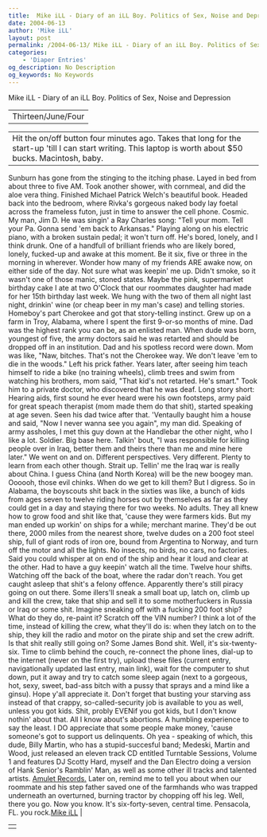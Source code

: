 ```yaml
---
title:  Mike iLL - Diary of an iLL Boy. Politics of Sex, Noise and Depression 
date: 2004-06-13
author: 'Mike iLL'
layout: post
permalink: /2004-06-13/ Mike iLL - Diary of an iLL Boy. Politics of Sex, Noise and Depression 
categories:
    - 'Diaper Entries'
og_description: No Description
og_keywords: No Keywords
---
```

<style>
body {
  background-color: ;
  color: ;
}
a {
  color: ;
}
a:active {
  color: ;
}
a:visited {
  color: ;
}
</style>

   Mike iLL - Diary of an iLL Boy. Politics of Sex, Noise and Depression     



|  |
| --- |
| Thirteen/June/Four |

  
  



|  |
| --- |
| Hit the on/off button four minutes ago. Takes that long for the start-up 'till I can start writing. This laptop is worth about $50 bucks. Macintosh, baby.
Sunburn has gone from the stinging to the itching phase. Layed in bed from about three to five AM. Took another shower, with cornmeal, and did the aloe vera thing. Finished Michael Patrick Welch's beautiful book. Headed back into the bedroom, where Rivka's gorgeous naked body lay foetal across the frameless futon, just in time to answer the cell phone. Cosmic. My man, Jim D.
He was singin' a Ray Charles song: "Tell your mom. Tell your Pa. Gonna send 'em back to Arkansas." Playing along on his electric piano, with a broken sustain pedal; it won't turn off. He's bored, lonely, and I think drunk. One of a handfull of brilliant friends who are likely bored, lonely, fucked-up and awake at this moment. Be it six, five or three in the morning in wherever. Wonder how many of my friends ARE awake now, on either side of the day.
Not sure what was keepin' me up. Didn't smoke, so it wasn't one of those manic, stoned states. Maybe the pink, supermarket birthday cake I ate at two O'Clock that our roommates daughter had made for her 15th birthday last week. We hung with the two of them all night last night, drinkin' wine (or cheap beer in my man's case) and telling stories. Homeboy's part Cherokee and got that story-telling instinct. Grew up on a farm in Troy, Alabama, where I spent the first 9-or-so months of mine. Dad was the highest rank you can be, as an enlisted man. When dude was born, youngest of five, the army doctors said he was retarted and should be dropped off in an institution. Dad and his spotless record were down. Mom was like, "Naw, bitches. That's not the Cherokee way. We don't leave 'em to die in the woods." Left his prick father.
Years later, after seeing him teach himself to ride a bike (no training wheels), climb trees and swim from watching his brothers, mom said, "That kid's not retarted. He's smart."
Took him to a private doctor, who discovered that he was deaf. Long story short: Hearing aids, first sound he ever heard were his own footsteps, army paid for great speach therapist (mom made them do that shit), started speaking at age seven. Seen his dad twice after that. 'Ventaully baught him a house and said, "Now I never wanna see you again", my man did.
Speaking of army assholes, I met this guy down at the Handlebar the other night, who I like a lot. Soldier. Big base here. Talkin' bout, "I was responsible for killing people over in Iraq, better them and theirs there than me and mine here later." We went on and on. Different perspectives. Very different. Plenty to learn from each other though. Strait up.
Tellin' me the Iraq war is really about China. I guess China (and North Korea) will be the new boogey man. Oooooh, those evil chinks. When do we get to kill them? But I digress.
So in Alabama, the boyscouts shit back in the sixties was like, a bunch of kids from ages seven to twelve riding horses out by themselves as far as they could get in a day and staying there for two weeks. No adults. They all knew how to grow food and shit like that, 'cause they were farmers kids.
But my man ended up workin' on ships for a while; merchant marine. They'd be out there, 2000 miles from the nearest shore, twelve dudes on a 200 foot steel ship, full of giant rods of iron ore, bound from Argentina to Norway, and turn off the motor and all the lights. No insects, no birds, no cars, no factories. Said you could whisper at on end of the ship and hear it loud and clear at the other.
Had to have a guy keepin' watch all the time. Twelve hour shifts. Watching off the back of the boat, where the radar don't reach. You get caught asleep that shit's a felony offence. Apparently there's still piracy going on out there. Some illers'll sneak a small boat up, latch on, climb up and kill the crew, take that ship and sell it to some motherfuckers in Russia or Iraq or some shit. Imagine sneaking off with a fucking 200 foot ship? What do they do, re-paint it? Scratch off the VIN number?
I think a lot of the time, instead of killing the crew, what they'll do is: when they latch on to the ship, they kill the radio and motor on the pirate ship and set the crew adrift. Is that shit really still going on? Some James Bond shit.
Well, it's six-twenty-six. Time to climb behind the couch, re-connect the phone lines, dial-up to the internet (never on the first try), upload these files (current entry, navigationally updated last entry, main link), wait for the computer to shut down, put it away and try to catch some sleep again (next to a gorgeous, hot, sexy, sweet, bad-ass bitch with a pussy that sprays and a mind like a ginsu). Hope y'all appreciate it. Don't forget that busting your starving ass instead of that crappy, so-called-security job is available to you as well, unless you got kids. Shit, probly EVENif you got kids, but I don't know nothin' about that. All I know about's abortions. A humbling experience to say the least. I DO appreciate that some people make money, 'cause someone's got to support us delinquents.
Oh yea - speaking of which, this dude, Billy Martin, who has a stupid-succesful band; Medeski, Martin and Wood, just released an eleven track CD entitled Turntable Sessions, Volume 1 and features DJ Scotty Hard, myself and the Dan Electro doing a version of Hank Senior's Ramblin' Man, as well as some other ill tracks and talented artists. [Amulet Records.](http://www.amuletrecords.com)
Later on, remind me to tell you about when our roommate and his step father saved one of the farmhands who was trapped underneath an overturned, burning tractor by chopping off his leg. Well, there you go. Now you know. It's six-forty-seven, central time. Pensacola, FL.
  you rock.[Mike iLL](mailto:mike@obliteration.com)
 |

   


|  |
| --- |
|   |

   
   
   
   
  

